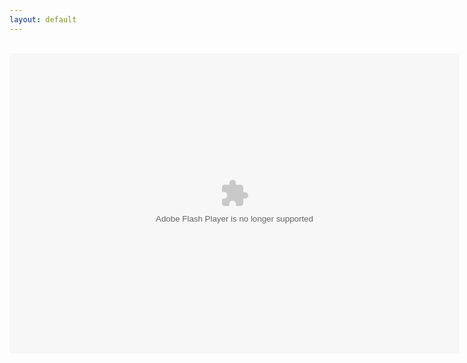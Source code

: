 ```yaml
---
layout: default
---
```

<title>FPA: World 3 Enhanced</title>
<head><script src="Ruffle/ruffle.js"></script></head>
<div align="center">
<br />
<object align="middle" data="FPAW3M.swf" height="480" type="application/x-shockwave-flash" width="720"></object>
